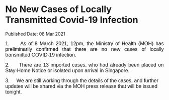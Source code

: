 <html>
    <meta http-equiv="Content-Type" content="text/html; charset=utf-8"/>
    <meta charset="utf-8"/>
    <title>No New Cases of Locally Transmitted Covid-19 Infection</title>
    <body><h1>No New Cases of Locally Transmitted Covid-19 Infection</h1>
    <p>Published Date: 08 Mar 2021</p> <p style="text-align: justify;"><span style="font-size: 16px; font-family: Arial;"><span><span style="color: black;">1.&nbsp; &nbsp; &nbsp;As of 8 March 2021, 12pm, </span></span></span><span style="font-size: 16px; font-family: Arial;"><span><span style="color: black;">the Ministry of Health (MOH) has preliminarily confirmed that there are no </span></span></span><span style="font-size: 16px; font-family: Arial;"><span>new cases of locally transmitted COVID-19 infection.</span></span><span style="font-size: 16px; font-family: Arial;"><span> </span></span></p> <p style="text-align: justify;"><span style="font-size: 16px; font-family: Arial;"><span style="color: black;">2.&nbsp; &nbsp; &nbsp;</span></span><span style="text-align: left; font-size: 16px; font-family: Arial;">There are 13 imported cases, who had already been placed on Stay-Home Notice or isolated upon arrival in Singapore</span><span style="text-align: left; font-size: 16px; font-family: Arial;">.</span></p><p><span style="font-size: 16px; font-family: Arial;">3.&nbsp; &nbsp; &nbsp;We are still working through the details of the cases, and further updates will be shared via the MOH press release that will be issued tonight.</span></p></body>
</html>